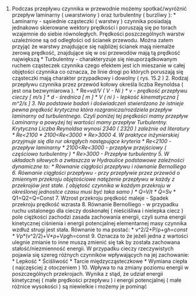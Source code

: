 1. Podczas przepływu czynnika w przewodnie możemy spotkać/wyróżnić przepływ laminarny ( uwarstwiony ) oraz turbulentny ( burzliwy ): * Laminarny - sąsiednie cząsteczki ( warstwy ) czynnika posiadają jednakowo skierowane wektory prędkości i poruszają się po torach wzajemnie do siebie równoległych. Prędkości poszczególnych warstw uzależnione są od odległości od ścianek przewodu. Można zatem przyjąć że warstwy znajdujące się najbliżej ścianek mają niemalże zerową prędkość, znajdujące się w osi przewodów mają tą prędkość największą * Turbulentny - charakteryzuje się nieuporządkowanym ruchem cząsteczek czynnika czego efektem jest ich mieszanie w całej objętości czynnika co oznacza, że linie drogi po których poruszają się cząsteczki mają charakter przypadkowy i dowolny ( rys. 15.2 ) 2. Rodzaj przepływu czynnika przez przewód kołowy określa liczba Reynoldsa ( jest ona bezwymiarowa ). * Re=v*d/V ( V - Ni ) * v - prędkość przepływu cieczy [ m/s ] * d - średnica [ m ] * V ( ni ) - lepkość kinematyczna [ m^2/s ] 3. Na podstawie badań i doświadczeń stwierdzono że istnieje pewna prędkość krytyczna która rozgranicza/rozdziela przepływ laminarny od turbulentnego. Czyli poniżej tej prędkości mamy przepływ Laminarny a powyżej tej wartości mamy przepływ Turbulentny. Krytyczna Liczba Reynoldsa wynosi 2340 ( 2320 ) zależnie od literatury * Re<2100 * 2100<Re<3000 * Re>3000 4. W praktyce inżynierskiej przyjmuje się dla rur okrągłych następujące kryteria * Re<2100 - przepływ laminarny * 2100<Re<3000 - przepływ przejściowy ( częściowo turbulentny ) * Re>3000 - Przepływ turbulentny 5. W układach siłowych a zwłaszcza w Hydraulice podstawowe zależności dynamiczne to: * Równanie ciągłości przepływu i równanie Bernolliego 6. Równanie ciągłości przepływu - przy przepływie przez przewód o zmiennym przekroju objętościowe natężenie przepływu w każdy z przekrojów jest stałe. ( objętość czynnika w każdym przekroju w określonej jednostce czasu musi być taka samo ) * Q=V/t * Q=S*v * Q1=Q2=Q=Const 7. Wzrost przekroju prędkość maleje - Spadek przekroju prędkość wzrasta 8. Równanie Bernolliego - w przypadku ruchu ustalonego dla cieczy doskonałej ( nieściśliwa i nielepka ciecz ) pole ciężkości zachodzi zasada zachowania energii, czyli suma energii kinetycznej ciśnienia i energii potencjalnej elementarnej masy czynnika wzdłuż strugi jest stała. Równanie to ma postać: * v^2/2+P/ρ+g*h=const * V*ρ*(v^2/2)+V*ρ+Vρgh=const 9. Oznacza to że jeżeli jedna z wartości ulegnie zmianie to inne muszą zmienić się tak by została zachowana stałość/niezmienność energii. W przypadku cieczy rzeczywistych pojawia się szereg różnych czynników wpływających na jej zachowanie: * Lepkość * Ściśliwość * Tarcie międzycząsteczkowe * Wymiana ciepła ( najczęściej z otoczeniem ) 10. Wpływa to na zmiany poziomu energii w poszczególnych przekrojach. Wynika z stąd, że udział energii kinetycznej ( małe prędkości przepływu ) i energii potencjalnej ( małe różnice wysokości ) są niewielkie i możemy je pominąć